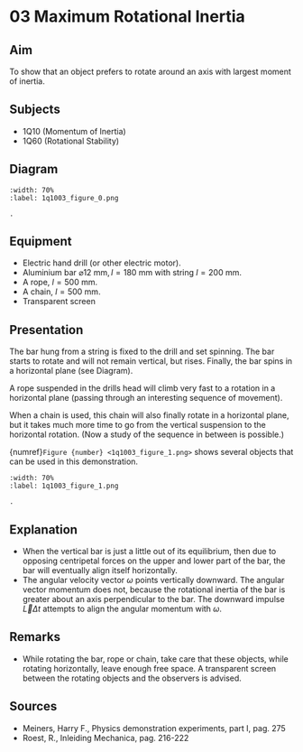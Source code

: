 # 03 Maximum Rotational Inertia 
    
## Aim   
To show that an object prefers to rotate around an axis with largest moment of inertia.    
  
## Subjects   
* 1Q10 (Momentum of Inertia) 
* 1Q60 (Rotational Stability)   

## Diagram
   
```{figure} figures/figure_0.png
:width: 70%  
:label: 1q1003_figure_0.png  

. 
```

## Equipment
- Electric hand drill (or other electric motor).
- Aluminium bar $\varnothing 12 \mathrm{~mm}, l=180 \mathrm{~mm}$ with string $l=200 \mathrm{~mm}$.
- A rope, $l=500 \mathrm{~mm}$.
- A chain, $l=500 \mathrm{~mm}$.
- Transparent screen
     
  
## Presentation   
The bar hung from a string is fixed to the drill and set spinning. The bar starts to rotate and will not remain vertical, but rises. Finally, the bar spins in a horizontal plane (see Diagram).

A rope suspended in the drills head will climb very fast to a rotation in a horizontal plane (passing through an interesting sequence of movement).

When a chain is used, this chain will also finally rotate in a horizontal plane, but it takes much more time to go from the vertical suspension to the horizontal rotation. (Now a study of the sequence in between is possible.)

{numref}`Figure {number} <1q1003_figure_1.png>` shows several objects that can be used in this demonstration.  

```{figure} figures/figure_1.png
:width: 70%  
:label: 1q1003_figure_1.png  

. 
```
   
  
## Explanation   
- When the vertical bar is just a little out of its equilibrium, then due to opposing centripetal forces on the upper and lower part of the bar, the bar will eventually align itself horizontally.
- The angular velocity vector $\omega$ points vertically downward. The angular vector momentum does not, because the rotational inertia of the bar is greater about an axis perpendicular to the bar. The downward impulse $\vec{L} \Delta t$ attempts to align the angular momentum with $\omega$.
    
  
## Remarks
- While rotating the bar, rope or chain, take care that these objects, while rotating horizontally, leave enough free space. A transparent screen between the rotating objects and the observers is advised.
  
## Sources
 *  Meiners, Harry F., Physics demonstration experiments, part I, pag. 275 
 *  Roest, R., Inleiding Mechanica, pag. 216-222
  